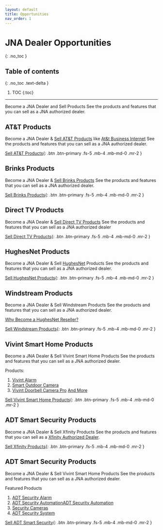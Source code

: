 ```yaml
---
layout: default
title: Opportunities
nav_order: 1
---
```


# JNA Dealer Opportunities
{: .no_toc }

## Table of contents
{: .no_toc .text-delta }

1. TOC
{:toc}

---

Become a JNA Dealer and Sell Products
See the products and features that you can sell as a JNA authorized dealer.

 

## AT&T Products

Become a JNA Dealer & [Sell AT&T Products](https://www.jnadealerprogram.com/blog/att-phone/) like [At&t Business Internet](https://www.cheapinternetserviceprovider-jna.com/blogdetails/att-business-intenet-faq)
See the products and features that you can sell as a JNA authorized dealer.

[Sell AT&T Products](https://www.jnadealerprogram.com/dealer-opportunities.php){: .btn .btn-primary .fs-5 .mb-4 .mb-md-0 .mr-2 } 


## Brinks Products

Become a JNA Dealer & [Sell Brinks Products](https://www.jnadealerprogram.com/blog/brinks-home-security-cost/)
See the products and features that you can sell as a JNA authorized dealer.

[Sell Brinks Products](https://www.jnadealerprogram.com/dealer-opportunities-brinks.php){: .btn .btn-primary .fs-5 .mb-4 .mb-md-0 .mr-2 } 


## Direct TV Products

Become a JNA Dealer & [Sell Direct TV Products](https://www.jnadealerprogram.com/blog/cable-dealer/)
See the products and features that you can sell as a JNA authorized dealer

[Sell Direct TV Products](https://www.jnadealerprogram.com/direct-tv.php){: .btn .btn-primary .fs-5 .mb-4 .mb-md-0 .mr-2 } 


## HughesNet Products

Become a JNA Dealer & Sell [HughesNet](https://www.jnadealerprogram.com/blog/hughesnet-reseller/) Products
See the products and features that you can sell as a JNA authorized dealer.

[Sell HughesNet Products](https://www.jnadealerprogram.com/hughesnet.php){: .btn .btn-primary .fs-5 .mb-4 .mb-md-0 .mr-2 } 


## Windstream Products

Become a JNA Dealer & Sell Windstream Products
See the products and features that you can sell as a JNA authorized dealer.

[Why Become a HughesNet Reseller?](https://www.jnadealerprogram.com/blog/hughesnet-reseller/)

[Sell Windstream Products](https://www.jnadealerprogram.com/dealer-opportunities-windstream.php){: .btn .btn-primary .fs-5 .mb-4 .mb-md-0 .mr-2 } 


## Vivint Smart Home Products

Become a JNA Dealer & Sell Vivint Smart Home Products
See the products and features that you can sell as a JNA authorized dealer.

Products:
1. [Vivint Alarm](https://www.jnadealerprogram.com/blog/vivint-package/)
2. [Smart Outdoor Camera](https://www.homealarmsecurity.org/blogdetails/meet-the-smartest-outdoor-camera-on-the-market-vivint-outdoor-camera-pro)
3. [Vivint Doorbell Camera Pro](https://www.homealarmsecurity.org/vivint-home-security/vivint-doorbell-camera-pro)
[And More](https://www.homealarmsecurity.org/vivint-home-security)

[Sell Vivint Smart Home Products](https://www.jnadealerprogram.com/vivint.php){: .btn .btn-primary .fs-5 .mb-4 .mb-md-0 .mr-2 } 


## ADT Smart Security Products

Become a JNA Dealer & Sell Xfinity Products
See the products and features that you can sell as a [Xfinity Authorized Dealer](https://www.jnadealerprogram.com/blog/become-an-authorized-dealer-sell-xfinity-products/).

[Sell Xfinity Products](https://www.jnadealerprogram.com/dealer-opportunities-xfinity.php){: .btn .btn-primary .fs-5 .mb-4 .mb-md-0 .mr-2 } 


## ADT Smart Security Products

Become a JNA Dealer & Sell Vivint Smart Home Products
See the products and features that you can sell as a JNA authorized dealer.

Featured Products
1. [ADT Security Alarm](https://www.homealarmsecurity.org/adt-home-security/adt-emergency-alarm)
2. [ADT Security AutomationADT Security Automation](https://www.homealarmsecurity.org/adt-home-security/adt-home-automation)
3. [Security Cameras](https://www.homealarmsecurity.org/adt-home-security/adt-security-cameras)
4. [ADT Security System](https://www.homealarmsecurity.org/adt-home-security/adt-security-system)

[Sell ADT Smart Security](https://www.jnadealerprogram.com/dealer-opportunities-adt.php){: .btn .btn-primary .fs-5 .mb-4 .mb-md-0 .mr-2 } 


